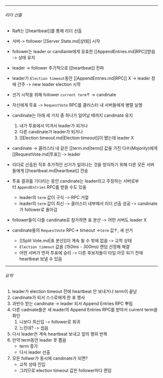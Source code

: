 --- 
###### 리더 선출
- Raft는 [[heartbeat]]를 통해 리더 선출
- 서버-> follower [[Server State.md|상태]] 시작
- follower는 leader or candiante에게 유효한 [[AppendEntries.md|RPC]]받음 -> 상태 유지
- leader -> follower 주기적으로 [[heartbeat]] 전파
- leader가 `Election timeout`동안 [[AppendEntries.md|RPC]] X -> leader 장애 간주 -> new leader election 시작

- 선거 시작을 위해 follower `current term`↑ -> candinate
- 자신에게 투표 -> `RequestVote` RPC를 클러스터 내 서버들에게 병렬 실행
- candinate는 아래 세 가지 중 하나가 일어날 때까지 candinate 유지
	1. 내가 투표에서 이겨서 leader가 되거나
	2. 다른 candinate가 leader가 되거나
	3. [[Election timeout.md|Election timeout]]이 됐는데 leader X

- candinate -> 클러스터 내 같은 [[term.md|term]] 값을 가진 다수(_Majority_)에게 [[RequestVote.md|투표]] -> leader
- 리더로 선출된 직후 추가적인 선거가 일어나는 것을 방지하기 위해 다른 모든 서버들에게 [[heartbeat.md|heartbeat]] 전송

- 투표 결과를 기다리는 동안 candinate는 leader라고 주장하는 서버로부터 `AppendEntries` RPC를 받을 수도 있음
	- leader의 `term` 값이 구식 -> RPC 거절
	- leader의 `term` 값이 최신 -> 클러스터 내부에서 리더 선출 성공 -> candinate가 follower로 돌아감

- follower들이 다들 candinate로 참가하면 표 분산 -> 어떤 서버도 leader X
- candinate들의 `RequestVote` RPC-> timeout ->`term` 값↑, 새 선거
	- [[Split Vote.md|표 분산]]이 계속 될 수 밖에 없음 -> 교착 상태
	- `Election timeout` 값을 (_150ms - 300ms_) 랜덤 선정해 해결
	- 어떤 서버가 먼저 투표에 승리 -> 다른 후보자들이 타임 아웃 되기 전에 heartbeat 보낼 수 있음
___ 
###### 요약
1. leader가 election timeout 전에 heartbeat 안 보내거나 term이 끝남
2. candinate가 되서 스스로에게 한 표 행사
3. 과반수 받는 candinate -> leader 되서 Append Entries RPC 뿌림
4. 다른 cadniate들은 새 leader의 Append Entries RPC를 받아서 current term을 확인
	1. 나보다 최신임 -> follower로 회귀
	2. 느린데? -> 씹음
5. 다시 leader은 계속 heartbeat 보내고 앞의 행위 반복
6. 만약 term동안 leader 못 뽑음
	- term 증가
	- 다시 leader 선출
7. 모든 follwer가 동시에 candinate가 되면?
	-  교착 상태 진입
	- 그러므로 election timeout 값은 follower마다 랜덤